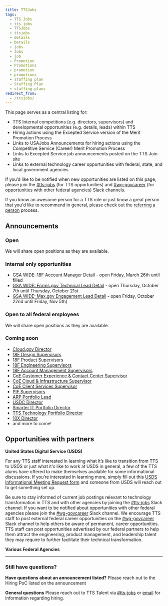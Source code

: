 ```yaml
---
title: TTSJobs
tags:
  - TTS Jobs
  - tts jobs
  - TTSJobs
  - ttsjobs
  - details
  - Details
  - jobs
  - Jobs
  - job
  - Promotion
  - Promotions
  - promotion
  - promotions
  - staffing plan
  - Staffing Plan
  - staffing plans
redirect_from:
  - /ttsjobs/
---
```


This page serves as a central listing for:

- TTS Internal competitions (e.g. directors, supervisors) and developmental opportunities (e.g. details, leads) within TTS
- Hiring actions using the Excepted Service version of the Merit Promotion Process
- Links to USAJobs Announcements for hiring actions using the Competitive Service (Career) Merit Promotion Process
- Links to Excepted Service job announcements posted on the TTS Join site
- Links to external technology career opportunities with federal, state, and local government agencies

If you’d like to be notified when new opportunities are listed on this page, please join the [\#tts-jobs](https://gsa-tts.slack.com/messages/tts-jobs/) (for TTS opportunities) and [\#wg-govcareer](https://gsa-tts.slack.com/messages/wg-govcareer) (for opportunities with other federal agencies) Slack channels.

If you know an awesome person for a TTS role or just know a great person that you'd like to recommend in general, please check out the [referring a person]({{site.baseurl}}/office-of-operations/talent/#referring-a-person) process.

## Announcements

### Open

We will share open positions as they are available.

### Internal only opportunities

- [GSA WIDE: 18F Account Manager Detail](https://docs.google.com/document/d/1cKAzdQNoqwSwxQJrVCCAqjrgJBSAmbNmvNA5q46bC1s/edit) - open Friday, March 26th until filled
- [GSA WIDE: Forms.gov Technical Lead Detail](https://docs.google.com/document/d/1YQHLH8B0MUFrZMbETau-_gSMHjzPi8uGhbykIVnCJ5U/edit#heading=h.ug9ig2kgf0mm) - open Thursday, October 7th until Thursday, October 21st
- [GSA WIDE: Max.gov Engagement Lead Detail](https://docs.google.com/document/d/1XJ5ZvWndqRrw5ue-RDyaF0MaLlZI7zWBWsHyKV9YROo/edit?usp=sharing) - open Friday, October 22nd until Friday, Nov 5th)

### Open to all federal employees

We will share open positions as they are available.

### Coming soon

- [Cloud.gov Director](https://docs.google.com/document/d/1Px83r2CxMyxBeKZa8Ffiecbx8U6rB5tAGizDBLr5kBI)
- [18F Design Supervisors](https://docs.google.com/document/d/1tM91kmMX0VXkYNWDvXQ4PV8GAgMy5rP7-PVhF3sZdFQ)
- [18F Product Supervisors](https://docs.google.com/document/d/1q1wf2dQoPt9BTowhbuI6QpyzPP3NGkuaal5Uf0B7f-o)
- [18F Engineering Supervisors](https://docs.google.com/document/d/19KmoksP-2OQ7PrK8VBv55Z395H1B1Z-z1XxphNdfMak)
- [18F Account Management Supervisors](https://docs.google.com/document/d/1zc-rnwiceAXIvR_3Odx9os8tUFWN5YEdrsKrtJ_coLk)
- [CoE Customer Experience & Contact Center Supervisor](https://docs.google.com/document/d/1kicYARQGbqruFXtIi7FfWhc6Spi8GNTCw4-NQ9pEiWs)
- [CoE Cloud & Infrastructure Supervisor](https://docs.google.com/document/d/1c3z_5-6NstjpSi5NfSTqnNEFCVK1QExjHytopSATFFw)
- [CoE Client Services Supervisor](https://docs.google.com/document/d/1qpv1uIqrEPoa8T0TrHP4JbkbQvj8liGpQTyqR1de3pg)
- [PIF Supervisors](https://docs.google.com/document/d/1qaWHy9K-FnNkfNS78CW7KsX9KKrWClbUX0NSNKUjrLc)
- [ARP Portfolio Lead](https://docs.google.com/document/d/1TmTF8ZxKkez4CikIb00rDhSrtx_cjOx6MYI7xAWeMI0)
- [USDC Director](https://docs.google.com/document/d/1M1oGAT304n2eCA4ObJhqbIOlPyNP-9OHFj-ulLaj9mA)
- [Smarter IT Portfolio Director](https://docs.google.com/document/d/11nNHD6_bQH3G--p29gegOhtlATCON7b5I5TvgNXFX00)
- [TTS Technology Portfolio Director](https://docs.google.com/document/d/116LzdO-pHVjKYQ8uYytAA_0eO2LdYJ8HuHiQ3VfqaQI)
- [10X Director](https://docs.google.com/document/d/1sNhhg5ZnuTqGIT2pb0xTk-JGRw7SOzV9KnqLT5oyNXA)
- and more to come!

## Opportunities with partners

**United States Digital Service (USDS)**

For any TTS staff interested in learning what it’s like to transition from TTS to USDS or just what it's like to work at USDS in general, a few of the TTS alums have offered to make themselves available for some informational discussions. If you’re interested in learning more, simply fill out this [USDS Informational Meeting Request form](https://docs.google.com/forms/d/e/1FAIpQLSfzbkhF6ahHv8-mu3BOpl6l7qg_kVyHuGUpDMcA-cPW60BfoQ/viewform?usp=sf_link) and someone from USDS will reach out to get something set up.

Be sure to stay informed of current job postings relevant to technology transformation in TTS and with other agencies by joining the [\#tts-jobs](https://gsa-tts.slack.com/messages/tts-jobs/) Slack channel. If you want to be notified about opportunities with other federal agencies please join the [\#wg-govcareer](https://gsa-tts.slack.com/messages/wg-govcareer) Slack channel. We encourage TTS staff to post external federal career opportunities on the [\#wg-govcareer](https://gsa-tts.slack.com/messages/wg-govcareer) Slack channel to help others be aware of permanent, career opportunities. TTS staff can post opportunities advertised by our federal partners to help them attract the engineering, product management, and leadership talent they may require to further facilitate their technical transformation.

**Various Federal Agencies**

---

### Still have questions?

**Have questions about an announcement listed?** Please reach out to the Hiring PoC listed on the announcement

**General questions** Please reach out to TTS Talent via [\#tts-jobs](https://gsa-tts.slack.com/messages/tts-jobs/) or [email](mailto:tts-talentteam@gsa.gov) for information regarding hiring.

